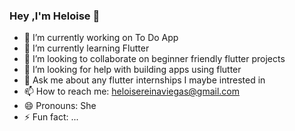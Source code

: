 ### Hey ,I'm Heloise 👋



- 🔭 I’m currently working on To Do App
- 🌱 I’m currently learning Flutter
- 👯 I’m looking to collaborate on beginner friendly flutter projects
- 🤔 I’m looking for help with building apps using flutter
- 💬 Ask me about any flutter internships I maybe intrested in
- 📫 How to reach me: heloisereinaviegas@gmail.com
- 😄 Pronouns: She
- ⚡ Fun fact: ...
